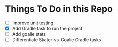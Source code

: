 # Things To Do in this Repo

- [ ] Improve unit testing
- [x] Add Gradle task to run the project
- [ ] Add goalie stats
- [ ] Differentiate Skater-vs-Goalie Gradle tasks
